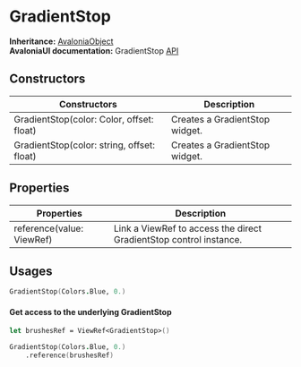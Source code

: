 # GradientStop

**Inheritance:** [AvaloniaObject](https://reference.avaloniaui.net/api/Avalonia/AvaloniaObject/)\
**AvaloniaUI documentation:** GradientStop [API](https://reference.avaloniaui.net/api/Avalonia.Media/GradientStop/)

## Constructors

| Constructors                               | Description                    |
| ------------------------------------------ | ------------------------------ |
| GradientStop(color: Color, offset: float)  | Creates a GradientStop widget. |
| GradientStop(color: string, offset: float) | Creates a GradientStop widget. |

## Properties

| Properties                | Description                                                        |
| ------------------------- | ------------------------------------------------------------------ |
| reference(value: ViewRef) | Link a ViewRef to access the direct GradientStop control instance. |

## Usages

```fsharp
GradientStop(Colors.Blue, 0.)
```

#### Get access to the underlying GradientStop

```fsharp
let brushesRef = ViewRef<GradientStop>()

GradientStop(Colors.Blue, 0.)
    .reference(brushesRef)
```
